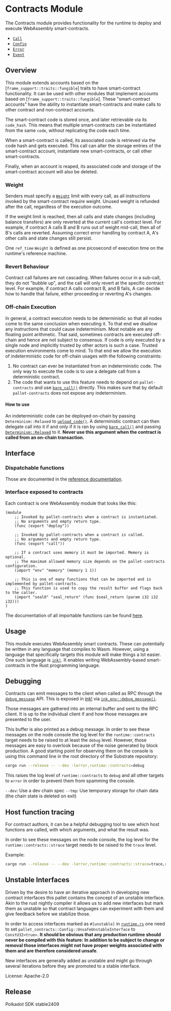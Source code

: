# Contracts Module

The Contracts module provides functionality for the runtime to deploy and execute WebAssembly smart-contracts.

- [`Call`](https://paritytech.github.io/substrate/master/pallet_contracts/pallet/enum.Call.html)
- [`Config`](https://paritytech.github.io/substrate/master/pallet_contracts/pallet/trait.Config.html)
- [`Error`](https://paritytech.github.io/substrate/master/pallet_contracts/pallet/enum.Error.html)
- [`Event`](https://paritytech.github.io/substrate/master/pallet_contracts/pallet/enum.Event.html)

## Overview

This module extends accounts based on the [`frame_support::traits::fungible`] traits to have smart-contract
functionality. It can be used with other modules that implement accounts based on [`frame_support::traits::fungible`].
These "smart-contract accounts" have the ability to instantiate smart-contracts and make calls to other contract and
non-contract accounts.

The smart-contract code is stored once, and later retrievable via its `code_hash`. This means that multiple
smart-contracts can be instantiated from the same `code`, without replicating the code each time.

When a smart-contract is called, its associated code is retrieved via the code hash and gets executed. This call can
alter the storage entries of the smart-contract account, instantiate new smart-contracts, or call other smart-contracts.

Finally, when an account is reaped, its associated code and storage of the smart-contract account will also be deleted.

### Weight

Senders must specify a [`Weight`](https://paritytech.github.io/substrate/master/sp_weights/struct.Weight.html) limit
with every call, as all instructions invoked by the smart-contract require weight. Unused weight is refunded after the
call, regardless of the execution outcome.

If the weight limit is reached, then all calls and state changes (including balance transfers) are only reverted at the
current call's contract level. For example, if contract A calls B and B runs out of weight mid-call, then all of B's
calls are reverted. Assuming correct error handling by contract A, A's other calls and state changes still persist.

One `ref_time` `Weight` is defined as one picosecond of execution time on the runtime's reference machine.

### Revert Behaviour

Contract call failures are not cascading. When failures occur in a sub-call, they do not "bubble up", and the call will
only revert at the specific contract level. For example, if contract A calls contract B, and B fails, A can decide how
to handle that failure, either proceeding or reverting A's changes.

### Off-chain Execution

In general, a contract execution needs to be deterministic so that all nodes come to the same conclusion when executing
it. To that end we disallow any instructions that could cause indeterminism. Most notable are any floating point
arithmetic. That said, sometimes contracts are executed off-chain and hence are not subject to consensus. If code is
only executed by a single node and implicitly trusted by other actors is such a case. Trusted execution environments
come to mind. To that end we allow the execution of indeterministic code for off-chain usages with the following
constraints:

1. No contract can ever be instantiated from an indeterministic code. The only way to execute the code is to use a
delegate call from a deterministic contract.
2. The code that wants to use this feature needs to depend on `pallet-contracts` and use
[`bare_call()`](https://paritytech.github.io/substrate/master/pallet_contracts/pallet/struct.Pallet.html#method.bare_call)
directly. This makes sure that by default `pallet-contracts` does not expose any indeterminism.

#### How to use

An indeterministic code can be deployed on-chain by passing `Determinism::Relaxed` to
[`upload_code()`](https://paritytech.github.io/substrate/master/pallet_contracts/pallet/struct.Pallet.html#method.upload_code).
A deterministic contract can then delegate call into it if and only if it is ran by using
[`bare_call()`](https://paritytech.github.io/substrate/master/pallet_contracts/pallet/struct.Pallet.html#method.bare_call)
and passing
[`Determinism::Relaxed`](https://paritytech.github.io/substrate/master/pallet_contracts/enum.Determinism.html#variant.Relaxed)
to it. **Never use this argument when the contract is called from an on-chain transaction.**

## Interface

### Dispatchable functions

Those are documented in the [reference
documentation](https://paritytech.github.io/substrate/master/pallet_contracts/index.html#dispatchable-functions).

### Interface exposed to contracts

Each contract is one WebAssembly module that looks like this:

```wat
(module
    ;; Invoked by pallet-contracts when a contract is instantiated.
    ;; No arguments and empty return type.
    (func (export "deploy"))

    ;; Invoked by pallet-contracts when a contract is called.
    ;; No arguments and empty return type.
    (func (export "call"))

    ;; If a contract uses memory it must be imported. Memory is optional.
    ;; The maximum allowed memory size depends on the pallet-contracts configuration.
    (import "env" "memory" (memory 1 1))

    ;; This is one of many functions that can be imported and is implemented by pallet-contracts.
    ;; This function is used to copy the result buffer and flags back to the caller.
    (import "seal0" "seal_return" (func $seal_return (param i32 i32 i32)))
)
```

The documentation of all importable functions can be found
[here](https://paritytech.github.io/substrate/master/pallet_contracts/api_doc/trait.Current.html).

## Usage

This module executes WebAssembly smart contracts. These can potentially be written in any language that compiles to
Wasm. However, using a language that specifically targets this module will make things a lot easier. One such language
is [`ink!`](https://use.ink). It enables writing WebAssembly-based smart-contracts in the Rust programming language.

## Debugging

Contracts can emit messages to the client when called as RPC through the
[`debug_message`](https://paritytech.github.io/substrate/master/pallet_contracts/api_doc/trait.Current.html#tymethod.debug_message)
API. This is exposed in [ink!](https://use.ink) via
[`ink_env::debug_message()`](https://paritytech.github.io/ink/ink_env/fn.debug_message.html).

Those messages are gathered into an internal buffer and sent to the RPC client. It is up to the individual client if
and how those messages are presented to the user.

This buffer is also printed as a debug message. In order to see these messages on the node console the log level for the
`runtime::contracts` target needs to be raised to at least the `debug` level. However, those messages are easy to
overlook because of the noise generated by block production. A good starting point for observing them on the console is
using this command line in the root directory of the Substrate repository:

```bash
cargo run --release -- --dev -lerror,runtime::contracts=debug
```

This raises the log level of `runtime::contracts` to `debug` and all other targets to `error` in order to prevent them
from spamming the console.

`--dev`: Use a dev chain spec `--tmp`: Use temporary storage for chain data (the chain state is deleted on exit)

## Host function tracing

For contract authors, it can be a helpful debugging tool to see which host functions are called, with which arguments,
and what the result was.

In order to see these messages on the node console, the log level for the `runtime::contracts::strace` target needs to
be raised to the `trace` level.

Example:

```bash
cargo run --release -- --dev -lerror,runtime::contracts::strace=trace,runtime::contracts=debug
```

## Unstable Interfaces

Driven by the desire to have an iterative approach in developing new contract interfaces this pallet contains the
concept of an unstable interface. Akin to the rust nightly compiler it allows us to add new interfaces but mark them as
unstable so that contract languages can experiment with them and give feedback before we stabilize those.

In order to access interfaces marked as `#[unstable]` in [`runtime.rs`](src/wasm/runtime.rs) one need to set
`pallet_contracts::Config::UnsafeUnstableInterface` to `ConstU32<true>`. **It should be obvious that any production
runtime should never be compiled with this feature: In addition to be subject to change or removal those interfaces
might not have proper weights associated with them and are therefore considered unsafe**.

New interfaces are generally added as unstable and might go through several iterations before they are promoted to a
stable interface.

License: Apache-2.0


## Release

Polkadot SDK stable2409
